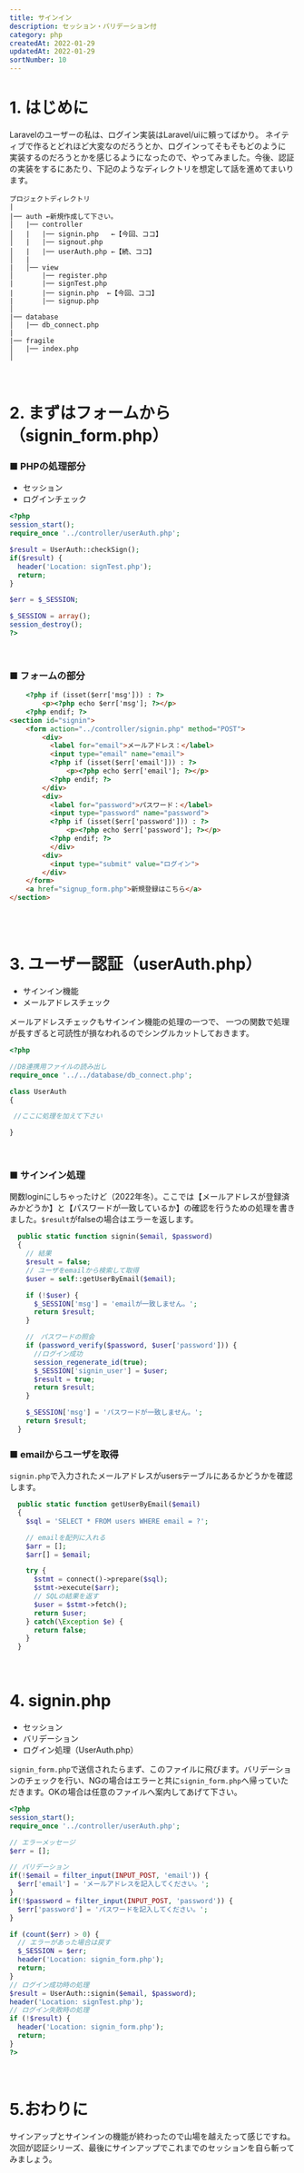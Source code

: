 ```yaml
---
title: サインイン
description: セッション・バリデーション付
category: php
createdAt: 2022-01-29
updatedAt: 2022-01-29
sortNumber: 10
---
```


# 1. はじめに
Laravelのユーザーの私は、ログイン実装はLaravel/uiに頼ってばかり。
ネイティブで作るとどれほど大変なのだろうとか、ログインってそもそもどのように
実装するのだろうとかを感じるようになったので、やってみました。今後、認証の実装をするにあたり、下記のようなディレクトリを想定して話を進めてまいります。

```
プロジェクトディレクトリ
|
|── auth ←新規作成して下さい。
│   |── controller
│   |   |── signin.php   ←【今回、ココ】
│   |   |── signout.php
│   |   |── userAuth.php ←【続、ココ】
│   |
|   │── view
│       |── register.php 
|       |── signTest.php 
|       |── signin.php  ←【今回、ココ】
|       |── signup.php 
│
|── database
│   |── db_connect.php
|
|── fragile
│   |── index.php
│
```

<br>

# 2. まずはフォームから（signin_form.php）

### ■ PHPの処理部分
- セッション
- ログインチェック
```php
<?php
session_start();
require_once '../controller/userAuth.php';

$result = UserAuth::checkSign();
if($result) {
  header('Location: signTest.php');
  return;
}

$err = $_SESSION;

$_SESSION = array();
session_destroy();
?>
```

<br>

### ■ フォームの部分
```html
    <?php if (isset($err['msg'])) : ?>
        <p><?php echo $err['msg']; ?></p>
    <?php endif; ?>
<section id="signin">
    <form action="../controller/signin.php" method="POST">
        <div>
          <label for="email">メールアドレス：</label>
          <input type="email" name="email">
          <?php if (isset($err['email'])) : ?>
              <p><?php echo $err['email']; ?></p>
          <?php endif; ?>
        </div>
        <div>
          <label for="password">パスワード：</label>
          <input type="password" name="password">
          <?php if (isset($err['password'])) : ?>
              <p><?php echo $err['password']; ?></p>
          <?php endif; ?>
          </div>
        <div>
          <input type="submit" value="ログイン">
        </div>
    </form>
    <a href="signup_form.php">新規登録はこちら</a>
</section>
```

<br>

<br>

# 3. ユーザー認証（userAuth.php）
- サインイン機能
- メールアドレスチェック <br>

メールアドレスチェックもサインイン機能の処理の一つで、
一つの関数で処理が長すぎると可読性が損なわれるのでシングルカットしておきます。

```php
<?php

//DB連携用ファイルの読み出し
require_once '../../database/db_connect.php';

class UserAuth
{

 //ここに処理を加えて下さい

}
```

<br>

### ■ サインイン処理
関数loginにしちゃったけど（2022年冬）。ここでは【メールアドレスが登録済みかどうか】と【パスワードが一致しているか】の確認を行うための処理を書きました。`$result`がfalseの場合はエラーを返します。
```php
  public static function signin($email, $password)
  {
    // 結果
    $result = false;
    // ユーザをemailから検索して取得
    $user = self::getUserByEmail($email);

    if (!$user) {
      $_SESSION['msg'] = 'emailが一致しません。';
      return $result;
    }

    //　パスワードの照会
    if (password_verify($password, $user['password'])) {
      //ログイン成功
      session_regenerate_id(true);
      $_SESSION['signin_user'] = $user;
      $result = true;
      return $result;
    }

    $_SESSION['msg'] = 'パスワードが一致しません。';
    return $result;
  }
```
### ■ emailからユーザを取得
`signin.php`で入力されたメールアドレスがusersテーブルにあるかどうかを確認します。
```php
  public static function getUserByEmail($email)
  {
    $sql = 'SELECT * FROM users WHERE email = ?';

    // emailを配列に入れる
    $arr = [];
    $arr[] = $email;

    try {
      $stmt = connect()->prepare($sql);
      $stmt->execute($arr);
      // SQLの結果を返す
      $user = $stmt->fetch();
      return $user;
    } catch(\Exception $e) {
      return false;
    }
  }
```

<br>

# 4. signin.php
- セッション
- バリデーション
- ログイン処理（UserAuth.php）<br>

`signin_form.php`で送信されたらまず、このファイルに飛びます。バリデーションのチェックを行い、NGの場合はエラーと共に`signin_form.php`へ帰っていただきます。OKの場合は任意のファイルへ案内してあげて下さい。

```php
<?php
session_start();
require_once '../controller/userAuth.php';

// エラーメッセージ
$err = [];

// バリデーション
if(!$email = filter_input(INPUT_POST, 'email')) {
  $err['email'] = 'メールアドレスを記入してください。';
}
if(!$password = filter_input(INPUT_POST, 'password')) {
  $err['password'] = 'パスワードを記入してください。';
}

if (count($err) > 0) {
  // エラーがあった場合は戻す
  $_SESSION = $err;
  header('Location: signin_form.php');
  return;
}
// ログイン成功時の処理
$result = UserAuth::signin($email, $password);
header('Location: signTest.php');
// ログイン失敗時の処理
if (!$result) {
  header('Location: signin_form.php');
  return;
}
?>
```

<br>

# 5.おわりに
サインアップとサインインの機能が終わったので山場を越えたって感じですね。
次回が認証シリーズ、最後にサインアップでこれまでのセッションを自ら斬ってみましょう。

<br>
